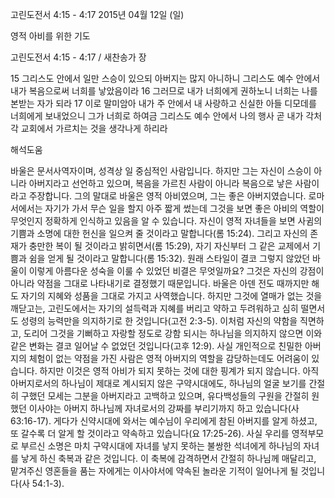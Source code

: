 고린도전서 4:15 - 4:17 
2015년 04월 12일 (일)

영적 아비를 위한 기도



고린도전서 4:15 - 4:17 / 새찬송가  장


15 그리스도 안에서 일만 스승이 있으되 아버지는 많지 아니하니 그리스도 예수 안에서 내가 복음으로써 너희를 낳았음이라 16 그러므로 내가 너희에게 권하노니 너희는 나를 본받는 자가 되라 17 이로 말미암아 내가 주 안에서 내 사랑하고 신실한 아들 디모데를 너희에게 보내었으니 그가 너희로 하여금 그리스도 예수 안에서 나의 행사 곧 내가 각처 각 교회에서 가르치는 것을 생각나게 하리라

해석도움





바울은 문서사역자이며, 성격상 일 중심적인 사람입니다. 
하지만  그는 자신이 스승이 아니라 아버지라고 선언하고 있으며, 복음을 가르친 사람이 아니라 복음으로 낳은 사람이라고 주장합니다. 그의 말대로 바울은 영적 아비였으며, 그는 좋은 아버지였습니다. 
로마서에서는 자기가 가서 무슨 일을 할지 아주 짧게 썼는데 그것을 보면 좋은 아비의 역할이 무엇인지 정확하게 인식하고 있음을 알 수 있습니다. 
자신이 영적 자녀들을 보면 사귐의 기쁨과 소명에 대한 헌신을 일으켜 줄 것이라고 말합니다(롬 15:24). 그리고 자신의 존재가 충만한 복이 될 것이라고 밝히면서(롬 15:29), 자기 자신부터 그 같은 교제에서 기쁨과 쉼을 얻게 될 것이라고 말합니다(롬 15:32).
원래 스타일이 결코 그렇지 않았던 바울이 이렇게 아름다운 성숙을 이룰 수 있었던 비결은 무엇일까요? 그것은 자신의 강점이 아니라 약점을 그대로 나타내기로 결정했기 때문입니다. 
바울은 아덴 전도 때까지만 해도 자기의 지혜와 성품을 그대로 가지고 사역했습니다. 
하지만 그것에 열매가 없는 것을 깨닫고는, 고린도에서는 자기의 설득력과 지혜를 버리고 약하고 두려워하고 심히 떨면서도 성령의 능력만을 의지하기로 한 것입니다(고전 2:3-5).   이처럼 자신의 약함을 직면하고, 도리어 그것을 기뻐하고 자랑할 정도로 강함 되시는 하나님을 의지하지 않으면 이와 같은 변화는 결코 일어날 수 없었던 것입니다(고후 12:9).
사실 개인적으로 친밀한 아버지의 체험이 없는 약점을 가진 사람은 영적 아버지의 역할을 감당하는데도 어려움이 있습니다. 하지만 이것은 영적 아비가 되지 못하는 것에 대한 핑계가 되지 않습니다. 아직 아버지로서의 하나님이 제대로 계시되지 않은 구약시대에도, 하나님의 얼굴 보기를 간절히 구했던 모세는 그분을 아버지라고 고백하고 있으며, 유다백성들의 구원을 간절히 원했던 이사야는 아버지 하나님께 자녀로서의 강짜를 부리기까지 하고 있습니다(사 63:16-17). 게다가 신약시대에 와서는 예수님이 우리에게 참된 아버지를 알게 하셨고, 또 갈수록 더 알게 할 것이라고 약속하고 있습니다(요 17:25-26).
사실 우리를 영적부모로 부르신 소명은 마치 구약시대에 자녀를 낳지 못하는 불쌍한 석녀에게 하나님의 자녀를 낳게 하신 축복과 같은 것입니다. 이 축복에 감격하면서 간절히 하나님께 매달리고, 맡겨주신 영혼들을 품는 자에게는 이사야서에 약속된 놀라운 기적이 일어나게 될 것입니다(사 54:1-3).